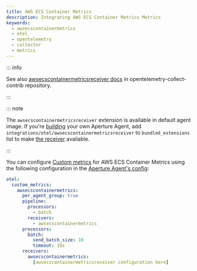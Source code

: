 ```yaml
---
title: AWS ECS Container Metrics
description: Integrating AWS ECS Container Metrics Metrics
keywords:
  - awsecscontainermetrics
  - otel
  - opentelemetry
  - collector
  - metrics
---
```


::: info

See also [awsecscontainermetricsreceiver docs][receiver] in opentelemetry-collect-contrib repository.

:::

::: note

The `awsecscontainermetricsreceiver` extension is available in default agent image. If you're [building][build] your own Aperture Agent, add `integrations/otel/awsecscontainermetricsreceiver` to `bundled_extensions` list to make [the receiver][receiver] available.

:::

You can configure [Custom metrics][custom-metrics] for AWS ECS Container Metrics
using the following configuration in the [Aperture Agent's
config][agent-config]:

```yaml
otel:
  custom_metrics:
    awsecscontainermetrics:
      per_agent_group: true
      pipeline:
        processors:
          - batch
        receivers:
          - awsecscontainermetrics
      processors:
        batch:
          send_batch_size: 10
          timeout: 10s
      receivers:
        awsecscontainermetrics:
          [awsecscontainermetricsreceiver configuration here]
```

[build]: /reference/aperturectl/build/agent/agent.md
[receiver]:
  https://github.com/open-telemetry/opentelemetry-collector-contrib/tree/main/receiver/awsecscontainermetricsreceiver
[custom-metrics]: /reference/configuration/agent.md#custom-metrics-config
[agent-config]: /reference/configuration/agent.md#agent-o-t-e-l-config
